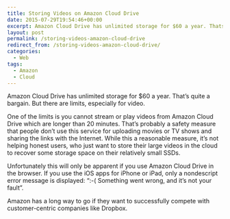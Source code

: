 ```yaml
---
title: Storing Videos on Amazon Cloud Drive
date: 2015-07-29T19:54:46+00:00
excerpt: Amazon Cloud Drive has unlimited storage for $60 a year. Thats quite a bargain. But there are limits, especially for streaming video.
layout: post
permalink: /storing-videos-amazon-cloud-drive
redirect_from: /storing-videos-amazon-cloud-drive/
categories:
  - Web
tags:
  - Amazon
  - Cloud
---
```

Amazon Cloud Drive has unlimited storage for $60 a year. That’s quite a bargain. But there are limits, especially for video.

One of the limits is you cannot stream or play videos from Amazon Cloud Drive which are longer than 20 minutes. That’s probably a safety measure that people don’t use this service for uploading movies or TV shows and sharing the links with the Internet. While this a reasonable measure, it’s not helping honest users, who just want to store their large videos in the cloud to recover some storage space on their relatively small SSDs.

Unfortunately this will only be apparent if you use Amazon Cloud Drive in the browser. If you use the iOS apps for iPhone or iPad, only a nondescript error message is displayed: “:-( Something went wrong, and it’s not your fault”.

Amazon has a long way to go if they want to successfully compete with customer-centric companies like Dropbox.